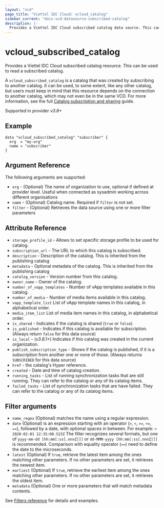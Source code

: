 ```yaml
---
layout: "vcd"
page_title: "Viettel IDC Cloud: vcloud_catalog"
sidebar_current: "docs-vcd-datasource-subscribed-catalog"
description: |-
  Provides a Viettel IDC Cloud subscribed catalog data source. This can be used to read a subscribed catalog.
---
```


# vcloud\_subscribed\_catalog

Provides a Viettel IDC Cloud subscribed catalog resource. This can be used to read a subscribed catalog.

A `vcloud_subscribed_catalog` is a catalog that was created by subscribing to another catalog. It can be used, to some extent,
like any other catalog, but users must keep in mind that this resource depends on the connection to another catalog, which
may not even be in the same VCD. For more information, see the full [Catalog subscription and sharing](/providers/terraform-viettelidc/vcloud/latest/docs/guides/catalog_subscription_and_sharing) guide.

Supported in provider *v3.8+*

## Example

```hcl
data "vcloud_subscribed_catalog" "subscriber" {
  org  = "my-org"
  name = "subscriber"
}
```

## Argument Reference

The following arguments are supported:

* `org` - (Optional) The name of organization to use, optional if defined at provider level. Useful when connected as sysadmin working across different organisations
* `name` - (Optional) Catalog name. Required if `filter` is not set.
* `filter` - (Optional) Retrieves the data source using one or more filter parameters

## Attribute Reference
* `storage_profile_id` - Allows to set specific storage profile to be used for catalog.
* `subscription_url` - The URL to which this catalog is subscribed.
* `description` - Description of the catalog. This is inherited from the publishing catalog
* `metadata` - Optional metadata of the catalog. This is inherited from the publishing catalog
* `catalog_version` - Version number from this catalog.
* `owner_name` - Owner of the catalog.
* `number_of_vapp_templates` - Number of vApp templates available in this catalog.
* `number_of_media` - Number of media items available in this catalog.
* `vapp_template_list` List of vApp template names in this catalog, in alphabetical order.
* `media_item_list` List of media item names in this catalog, in alphabetical order.
* `is_shared` - Indicates if the catalog is shared (`true` or `false`).
* `is_published` - Indicates if this catalog is available for subscription. (Always return `false` for this data source)
* `is_local` - (*v3.8.1+*) Indicates if this catalog was created in the current organization.
* `publish_subscription_type` - Shows if the catalog is published, if it is a subscription from another one or none of those. (Always returns `SUBSCRIBED` for this data source)
* `href` - the catalog's Hyper reference.
* `created` - Date and time of catalog creation.
* `running_tasks` - List of running synchronization tasks that are still running. They can refer to the catalog or any of its catalog items.
* `failed_tasks` - List of synchronization tasks that are have failed. They can refer to the catalog or any of its catalog items.

## Filter arguments

* `name_regex` (Optional) matches the name using a regular expression.
* `date` (Optional) is an expression starting with an operator (`>`, `<`, `>=`, `<=`, `==`), followed by a date, with
  optional spaces in between. For example: `> 2020-02-01 12:35:00.523Z`
  The filter recognizes several formats, but one of `yyyy-mm-dd [hh:mm[:ss[.nnnZ]]]` or `dd-MMM-yyyy [hh:mm[:ss[.nnnZ]]]`
  is recommended.
  Comparison with equality operator (`==`) need to define the date to the microseconds.
* `latest` (Optional) If `true`, retrieve the latest item among the ones matching other parameters. If no other parameters
  are set, it retrieves the newest item.
* `earliest` (Optional) If `true`, retrieve the earliest item among the ones matching other parameters. If no other parameters
  are set, it retrieves the oldest item.
* `metadata` (Optional) One or more parameters that will match metadata contents.

See [Filters reference](/providers/terraform-viettelidc/vcloud/latest/docs/guides/data_source_filters) for details and examples.

